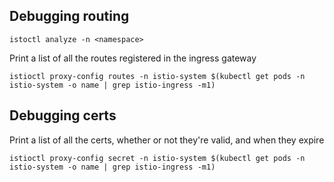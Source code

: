 ## Debugging routing

`istoctl analyze -n <namespace>`

Print a list of all the routes registered in the ingress gateway
```
istioctl proxy-config routes -n istio-system $(kubectl get pods -n istio-system -o name | grep istio-ingress -m1)
```

## Debugging certs

Print a list of all the certs, whether or not they're valid, and when they expire
```
istioctl proxy-config secret -n istio-system $(kubectl get pods -n istio-system -o name | grep istio-ingress -m1)
```
